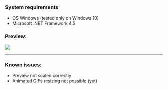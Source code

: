 <h3>System requirements</h3>
<ul>
<li>OS Windows (tested only on Windows 10)</li>
<li>Microsoft .NET Framework 4.5</li>
</ul>

<h3>Preview:</h3>
<img src="https://i.imgur.com/klIS6C2.png">
<hr>
<h3>Known issues:</h3>
<ul>
<li>Preview not scaled correctly</li>
<li>Animated GIFs resizing not possible (yet)</li>
</ul>

